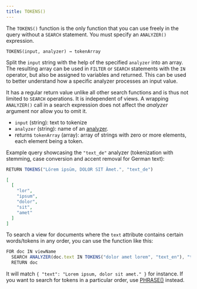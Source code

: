 ```yaml
---
title: TOKENS()
---
```


The `TOKENS()` function is the only function that you can use freely in the query without a `SEARCH` statement. You must specify an `ANALYZER()` expression.

`TOKENS(input, analyzer) → tokenArray`

Split the `input` string with the help of the specified `analyzer` into an array. The resulting array can be used in `FILTER` or `SEARCH` statements with the `IN` operator, but also be assigned to variables and returned. This can be used to better understand how a specific analyzer processes an input value.

It has a regular return value unlike all other search functions and is thus not limited to `SEARCH` operations. It is independent of views. A wrapping `ANALYZER()` call in a search expression does not affect the _analyzer_ argument nor allow you to omit it.

- `input` (string): text to tokenize
- `analyzer` (string): name of an [analyzer](../../analyzers/index.md).
- returns `tokenArray` (array): array of strings with zero or more elements, each element being a token.

Example query showcasing the `"text_de"` analyzer (tokenization with stemming, case conversion and accent removal for German text):

```js
RETURN TOKENS("Lörem ipsüm, DOLOR SIT Ämet.", "text_de")
```

```json
[
  [
    "lor",
    "ipsum",
    "dolor",
    "sit",
    "amet"
  ]
]
```

To search a view for documents where the `text` attribute contains certain words/tokens in any order, you can use the function like this:

```js
FOR doc IN viewName
  SEARCH ANALYZER(doc.text IN TOKENS("dolor amet lorem", "text_en"), "text_en")
  RETURN doc
```

It will match `{ "text": "Lorem ipsum, dolor sit amet." }` for instance. If you want to search for tokens in a particular order, use [PHRASE()](phrase.md) instead.